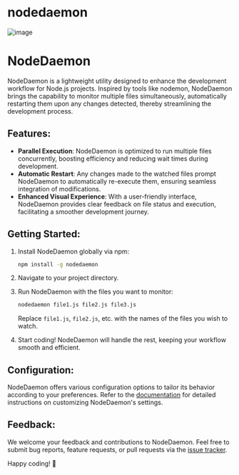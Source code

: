 # nodedaemon
![image](https://github.com/Ashishksaini/nodedaemon/assets/73321601/57ec4a7e-23e9-4272-8b4e-8dc55db5b933)

# NodeDaemon

NodeDaemon is a lightweight utility designed to enhance the development workflow for Node.js projects. Inspired by tools like nodemon, NodeDaemon brings the capability to monitor multiple files simultaneously, automatically restarting them upon any changes detected, thereby streamlining the development process.

## Features:

- **Parallel Execution**: NodeDaemon is optimized to run multiple files concurrently, boosting efficiency and reducing wait times during development.
- **Automatic Restart**: Any changes made to the watched files prompt NodeDaemon to automatically re-execute them, ensuring seamless integration of modifications.
- **Enhanced Visual Experience**: With a user-friendly interface, NodeDaemon provides clear feedback on file status and execution, facilitating a smoother development journey.

## Getting Started:

1. Install NodeDaemon globally via npm:

   ```bash
   npm install -g nodedaemon
   ```

2. Navigate to your project directory.

3. Run NodeDaemon with the files you want to monitor:

   ```bash
   nodedaemon file1.js file2.js file3.js
   ```

   Replace `file1.js`, `file2.js`, etc. with the names of the files you wish to watch.

4. Start coding! NodeDaemon will handle the rest, keeping your workflow smooth and efficient.

## Configuration:

NodeDaemon offers various configuration options to tailor its behavior according to your preferences. Refer to the [documentation](https://link-to-docs) for detailed instructions on customizing NodeDaemon's settings.

## Feedback:

We welcome your feedback and contributions to NodeDaemon. Feel free to submit bug reports, feature requests, or pull requests via the [issue tracker](https://link-to-issues).

Happy coding! 🚀
